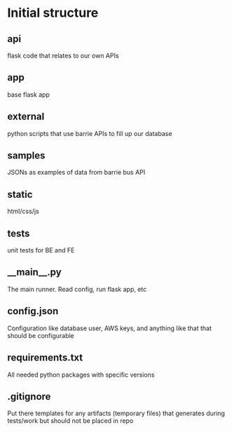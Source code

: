 # Initial structure

## api

flask code that relates to our own APIs

## app

base flask app

## external

python scripts that use barrie APIs
to fill up our database

## samples

JSONs as examples of
data from barrie bus API

## static

html/css/js

## tests

unit tests for BE and FE

## \_\_main\_\_.py

The main runner.
Read config, run flask app, etc

## config.json

Configuration like database user, AWS keys,
and anything like that that should be
configurable

## requirements.txt

All needed python packages with specific versions

## .gitignore

Put there templates for any artifacts (temporary files) that generates during tests/work but
should not be placed in repo
